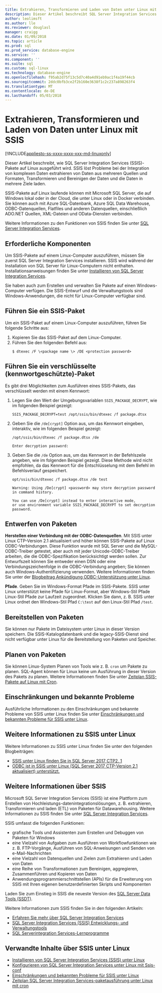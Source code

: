 ```yaml
---
title: Extrahieren, Transformieren und Laden von Daten unter Linux mit SSIS | Microsoft Docs
description: Dieser Artikel beschreibt SQL Server Integration Services (SSIS) für Linux-Computer
author: leolimsft
ms.author: lle
ms.reviewer: douglasl
manager: craigg
ms.date: 01/09/2018
ms.topic: article
ms.prod: sql
ms.prod_service: database-engine
ms.service: ''
ms.component: ''
ms.suite: sql
ms.custom: sql-linux
ms.technology: database-engine
ms.openlocfilehash: f95ab2d75f13c5d7c40a4d91eb9ac1f4a19f44cb
ms.sourcegitcommit: 2ddc0bfb3ce2f2b160e3638f1c2c237a898263f4
ms.translationtype: MT
ms.contentlocale: de-DE
ms.lasthandoff: 05/03/2018
---
```

# <a name="extract-transform-and-load-data-on-linux-with-ssis"></a>Extrahieren, Transformieren und Laden von Daten unter Linux mit SSIS

[!INCLUDE[appliesto-ss-xxxx-xxxx-xxx-md-linuxonly](../includes/appliesto-ss-xxxx-xxxx-xxx-md-linuxonly.md)]

Dieser Artikel beschreibt, wie SQL Server Integration Services (SSIS)-Pakete auf Linux ausgeführt wird. SSIS löst Probleme bei der Integration von komplexen Daten extrahieren von Daten aus mehreren Quellen und Formaten, Transformieren und Bereinigen der Daten und die Daten in mehrere Ziele laden. 

SSIS-Pakete auf Linux laufende können mit Microsoft SQL Server, die auf Windows lokal oder in der Cloud, die unter Linux oder in Docker verbinden. Sie können auch mit Azure SQL-Datenbank, Azure SQL Data Warehouse, ODBC-Datenquellen, Flatfiles und anderen Datenquellen, einschließlich ADO.NET Quellen, XML-Dateien und OData-Diensten verbinden.

Weitere Informationen zu den Funktionen von SSIS finden Sie unter [SQL Server Integration Services](../integration-services/sql-server-integration-services.md).

## <a name="prerequisites"></a>Erforderliche Komponenten

Um SSIS-Pakete auf einem Linux-Computer auszuführen, müssen Sie zuerst SQL Server Integration Services installieren. SSIS wird während der Installation von SQL Server für Linux-Computern nicht enthalten. Installationsanweisungen finden Sie unter [Installieren von SQL Server Integration Services](sql-server-linux-setup-ssis.md).

Sie haben auch zum Erstellen und verwalten Sie Pakete auf einen Windows-Computer verfügen. Die SSIS-Entwurf und die Verwaltungstools sind Windows-Anwendungen, die nicht für Linux-Computer verfügbar sind. 

## <a name="run-an-ssis-package"></a>Führen Sie ein SSIS-Paket

Um ein SSIS-Paket auf einem Linux-Computer auszuführen, führen Sie folgende Schritte aus:

1.  Kopieren Sie das SSIS-Paket auf dem Linux-Computer.
2.  Führen Sie den folgenden Befehl aus:
    ```
    $ dtexec /F \<package name \> /DE <protection password>
    ```

## <a name="run-an-encrypted-password-protected-package"></a>Führen Sie ein verschlüsselte (kennwortgeschützte)-Paket
Es gibt drei Möglichkeiten zum Ausführen eines SSIS-Pakets, das verschlüsselt werden mit einem Kennwort:

1.  Legen Sie den Wert der Umgebungsvariablen `SSIS_PACKAGE_DECRYPT`, wie im folgenden Beispiel gezeigt:

    ```
    SSIS_PACKAGE_DECRYPT=test /opt/ssis/bin/dtexec /f package.dtsx
    ```

2.  Geben Sie die `/de[crypt]` Option aus, um das Kennwort eingeben, interaktiv, wie im folgenden Beispiel gezeigt:

    ```
    /opt/ssis/bin/dtexec /f package.dtsx /de
    
    Enter decryption password:
    ```

3.  Geben Sie die `/de` Option aus, um das Kennwort in der Befehlszeile angeben, wie im folgenden Beispiel gezeigt. Diese Methode wird nicht empfohlen, da das Kennwort für die Entschlüsselung mit dem Befehl im Befehlsverlauf gespeichert.

    ```
    opt/ssis/bin/dtexec /f package.dtsx /de test
    
    Warning: Using /De[crypt] <password> may store decryption password in command history.
    
    You can use /De[crypt] instead to enter interactive mode,
    or use environment variable SSIS_PACKAGE_DECRYPT to set decryption password.
    ```

## <a name="design-packages"></a>Entwerfen von Paketen

**Herstellen einer Verbindung mit der ODBC-Datenquellen**. Mit SSIS unter Linux CTP-Version 2.1 aktualisiert und höher können SSIS-Pakete auf Linux ODBC-Verbindungen. Diese Funktion wurde mit SQL Server und die MySQL-ODBC-Treiber getestet, aber auch mit jeder Unicode-ODBC-Treiber arbeiten, die die ODBC-Spezifikation berücksichtigt werden sollen. Zur Entwurfszeit können Sie entweder einen DSN oder eine Verbindungszeichenfolge in die ODBC-Verbindung angeben; Sie können auch Windows-Authentifizierung verwenden. Weitere Informationen finden Sie unter der [Blogbeitrag Ankündigung ODBC-Unterstützung unter Linux](https://blogs.msdn.microsoft.com/ssis/2017/06/16/odbc-is-supported-in-ssis-on-linux-ssis-helsinki-ctp2-1-refresh/).

**Pfade**. Geben Sie im Windows-Format Pfade im SSIS-Pakete. SSIS unter Linux unterstützt keine Pfade für Linux-Format, aber Windows-Stil Pfade Linux-Stil Pfade zur Laufzeit zugeordnet. Klicken Sie dann, z. B. SSIS unter Linux ordnet den Windows-Stil Pfad `C:\test` auf den Linux-Stil Pfad `/test`.

## <a name="deploy-packages"></a>Bereitstellen von Paketen
Sie können nur Pakete im Dateisystem unter Linux in dieser Version speichern. Die SSIS-Katalogdatenbank und die legacy-SSIS-Dienst sind nicht verfügbar unter Linux für die Bereitstellung von Paketen und Speicher.

## <a name="schedule-packages"></a>Planen von Paketen
Sie können Linux-System Planen von Tools wie z. B. `cron` um Pakete zu planen. SQL-Agent können für Linux keine um Ausführung in dieser Version des Pakets zu planen. Weitere Informationen finden Sie unter [Zeitplan SSIS-Pakete auf Linux mit Cron](sql-server-linux-schedule-ssis-packages.md).

## <a name="limitations-and-known-issues"></a>Einschränkungen und bekannte Probleme

Ausführliche Informationen zu den Einschränkungen und bekannte Probleme von SSIS unter Linux finden Sie unter [Einschränkungen und bekannten Probleme für SSIS unter Linux](sql-server-linux-ssis-known-issues.md).

## <a name="more-info-about-ssis-on-linux"></a>Weitere Informationen zu SSIS unter Linux

Weitere Informationen zu SSIS unter Linux finden Sie unter den folgenden Blogbeiträgen:

-   [SSIS unter Linux finden Sie in SQL Server 2017 CTP2. 1](https://blogs.msdn.microsoft.com/ssis/2017/05/17/ssis-helsinki-is-available-in-sql-server-vnext-ctp2-1/)
-   [ODBC ist in SSIS unter Linux (SQL Server 2017 CTP-Version 2.1 aktualisiert) unterstützt.](https://blogs.msdn.microsoft.com/ssis/2017/06/16/odbc-is-supported-in-ssis-on-linux-ssis-helsinki-ctp2-1-refresh/)

## <a name="more-info-about-ssis"></a>Weitere Informationen über SSIS

Microsoft SQL Server Integration Services (SSIS) ist eine Plattform zum Erstellen von Hochleistungs-datenintegrationslösungen, z. B. extrahieren, Transformieren und laden (ETL) von Paketen für Datawarehousing. Weitere Informationen zu SSIS finden Sie unter [SQL Server Integration Services](/sql/integration-services/sql-server-integration-services).

SSIS umfasst die folgenden Funktionen:
- grafische Tools und Assistenten zum Erstellen und Debuggen von Paketen für Windows
- eine Vielzahl von Aufgaben zum Ausführen von Workflowfunktionen wie z. B. FTP-Vorgänge, Ausführen von SQL-Anweisungen und Senden von e-Mail-Nachrichten
- eine Vielzahl von Datenquellen und Zielen zum Extrahieren und Laden von Daten
- eine Reihe von Transformationen zum Bereinigen, aggregieren, Zusammenführen und Kopieren von Daten
- Anwendungsprogrammierschnittstellen (APIs) für die Erweiterung von SSIS mit Ihren eigenen benutzerdefinierten Skripts und Komponenten

Laden Sie zum Einstieg in SSIS die neueste Version des [SQL Server Data Tools (SSDT)](../integration-services/ssis-how-to-create-an-etl-package.md).

Weitere Informationen zum SSIS finden Sie in den folgenden Artikeln:
- [Erfahren Sie mehr über SQL Server Integration Services](../integration-services/sql-server-integration-services.md)
- [SQL Server Integration Services (SSIS) Entwicklungs- und Verwaltungstools](../integration-services/integration-services-ssis-development-and-management-tools.md)
- [SQL Serverintegration Services-Lernprogramme](../integration-services/integration-services-tutorials.md)

## <a name="related-content-about-ssis-on-linux"></a>Verwandte Inhalte über SSIS unter Linux
-   [Installieren von SQL Server Integration Services (SSIS) unter Linux](sql-server-linux-setup-ssis.md)
-   [Konfigurieren von SQL Server Integration Services unter Linux mit Ssis-conf](sql-server-linux-configure-ssis.md)
-   [Einschränkungen und bekannten Probleme für SSIS unter Linux](sql-server-linux-ssis-known-issues.md)
-   [Zeitplan SQL Server Integration Services-paketausführung unter Linux mit cron](sql-server-linux-schedule-ssis-packages.md)

